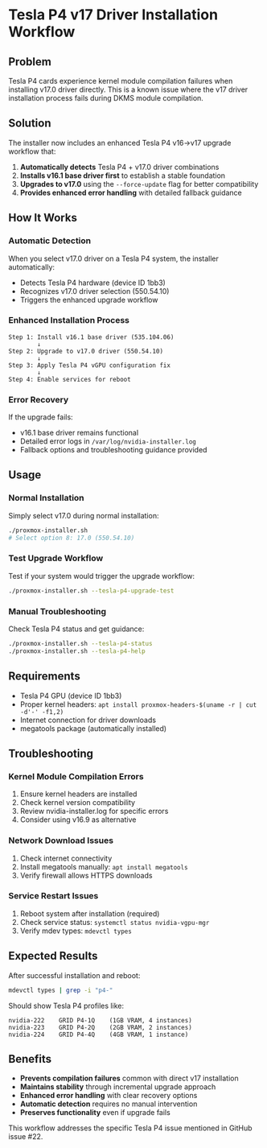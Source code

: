 # Tesla P4 v17 Driver Installation Workflow

## Problem

Tesla P4 cards experience kernel module compilation failures when installing v17.0 driver directly. This is a known issue where the v17 driver installation process fails during DKMS module compilation.

## Solution

The installer now includes an enhanced Tesla P4 v16→v17 upgrade workflow that:

1. **Automatically detects** Tesla P4 + v17.0 driver combinations
2. **Installs v16.1 base driver first** to establish a stable foundation
3. **Upgrades to v17.0** using the `--force-update` flag for better compatibility
4. **Provides enhanced error handling** with detailed fallback guidance

## How It Works

### Automatic Detection
When you select v17.0 driver on a Tesla P4 system, the installer automatically:
- Detects Tesla P4 hardware (device ID 1bb3)
- Recognizes v17.0 driver selection (550.54.10)
- Triggers the enhanced upgrade workflow

### Enhanced Installation Process
```
Step 1: Install v16.1 base driver (535.104.06)
        ↓
Step 2: Upgrade to v17.0 driver (550.54.10)
        ↓
Step 3: Apply Tesla P4 vGPU configuration fix
        ↓
Step 4: Enable services for reboot
```

### Error Recovery
If the upgrade fails:
- v16.1 base driver remains functional
- Detailed error logs in `/var/log/nvidia-installer.log`
- Fallback options and troubleshooting guidance provided

## Usage

### Normal Installation
Simply select v17.0 during normal installation:
```bash
./proxmox-installer.sh
# Select option 8: 17.0 (550.54.10)
```

### Test Upgrade Workflow
Test if your system would trigger the upgrade workflow:
```bash
./proxmox-installer.sh --tesla-p4-upgrade-test
```

### Manual Troubleshooting
Check Tesla P4 status and get guidance:
```bash
./proxmox-installer.sh --tesla-p4-status
./proxmox-installer.sh --tesla-p4-help
```

## Requirements

- Tesla P4 GPU (device ID 1bb3)
- Proper kernel headers: `apt install proxmox-headers-$(uname -r | cut -d'-' -f1,2)`
- Internet connection for driver downloads
- megatools package (automatically installed)

## Troubleshooting

### Kernel Module Compilation Errors
1. Ensure kernel headers are installed
2. Check kernel version compatibility
3. Review nvidia-installer.log for specific errors
4. Consider using v16.9 as alternative

### Network Download Issues
1. Check internet connectivity
2. Install megatools manually: `apt install megatools`
3. Verify firewall allows HTTPS downloads

### Service Restart Issues
1. Reboot system after installation (required)
2. Check service status: `systemctl status nvidia-vgpu-mgr`
3. Verify mdev types: `mdevctl types`

## Expected Results

After successful installation and reboot:
```bash
mdevctl types | grep -i "p4-"
```

Should show Tesla P4 profiles like:
```
nvidia-222    GRID P4-1Q    (1GB VRAM, 4 instances)
nvidia-223    GRID P4-2Q    (2GB VRAM, 2 instances)  
nvidia-224    GRID P4-4Q    (4GB VRAM, 1 instance)
```

## Benefits

- **Prevents compilation failures** common with direct v17 installation
- **Maintains stability** through incremental upgrade approach
- **Enhanced error handling** with clear recovery options
- **Automatic detection** requires no manual intervention
- **Preserves functionality** even if upgrade fails

This workflow addresses the specific Tesla P4 issue mentioned in GitHub issue #22.